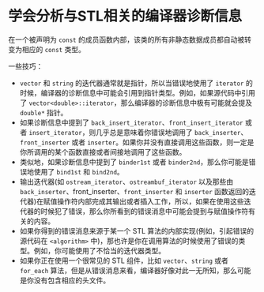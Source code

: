 # 学会分析与STL相关的编译器诊断信息

在一个被声明为 `const` 的成员函数内部，该类的所有非静态数据成员都自动被转变为相应的 `const` 类型。

一些技巧：

-  `vector` 和 `string` 的迭代器通常就是指针，所以当错误地使用了 `iterator` 的时候，编译器的诊断信息中可能会引用到指针类型。例如，如果源代码中引用了 `vector<double>::iterator`，那么编译器的诊断信息中极有可能就会提及 `double*` 指针。
- 如果诊断信息中提到了 `back_insert_iterator`、`front_insert_iterator` 或者 `insert_iterator`，则几乎总是意味着你错误地调用了 `back_inserter`、`front_inserter` 或者 `inserter`。如果你并没有直接调用这些函数，则一定是你所调用的某个函数直接或者间接地调用了这些函数。
- 类似地，如果诊断信息中提到了 `binder1st` 或者 `binder2nd`，那么你可能是错误地使用了 `bind1st` 和 `bind2nd`。
- 输出迭代器(如 `ostream_iterator`、`ostreambuf_iterator` 以及那些由 `back_inserter`、front_inserter、`front_inserter` 和 `inserter` 函数返回的迭代器)在赋值操作符内部完成其输出或者插入工作，所以，如果在使用这些迭代器的时候犯了错误，那么你所看到的错误消息中可能会提到与赋值操作符有关的内容。
- 如果你得到的错误消息来源于某一个 STL 算法的内部实现(例如，引起错误的源代码在 `<algorithm>` 中)，那也许是你在调用算法的时候使用了错误的类型。例如，你可能使用了不恰当的迭代器类型。
-  如果你正在使用一个很常见的 STL 组件，比如 `vector`、`string` 或者 `for_each` 算法，但是从错误消息来看，编译器好像对此一无所知，那么可能是你没有包含相应的头文件。
  

